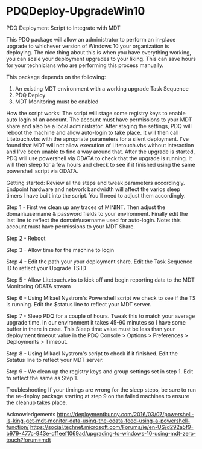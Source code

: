 # PDQDeploy-UpgradeWin10
PDQ Deployment Script to Integrate with MDT

This PDQ package will allow an administrator to perform an in-place upgrade to whichever version of Windows 10 your organization is deploying. The nice thing about this is when you have everything working, you can scale your deployment upgrades to your liking. This can save hours for your technicians who are performing this process manually. 

This package depends on the following:
1. An existing MDT environment with a working upgrade Task Sequence
2. PDQ Deploy
3. MDT Monitoring must be enabled

How the script works:
The script will stage some registry keys to enable auto login of an account. The account must have permissions to your MDT share and also be a local administrator. After staging the settings, PDQ will reboot the machine and allow auto-login to take place. It will then call Litetouch.vbs with the apropriate parameters for a silent deployment. I've found that MDT will not allow execution of Litetouch.vbs without interaction and I've been unable to find a way around that. After the upgrade is started, PDQ will use powershell via ODATA to check that the upgrade is running. It will then sleep for a few hours and check to see if it finished using the same powershell script via ODATA. 

Getting started:
Review all the steps and tweak parameters accordingly. Endpoint hardware and network bandwidth will affect the varios sleep timers I have built into the script. You'll need to adjust them accordingly. 

Step 1 - First we clean up any traces of MININT. Then adjust the domain\username & password fields to your environment. Finally edit the last line to reflect the domain\username used for auto-login. Note: this account must have permissions to your MDT Share.

Step 2 - Reboot

Step 3 - Allow time for the machine to login 

Step 4 - Edit the path your your deployment share. Edit the Task Sequence ID to reflect your Upgrade TS ID

Step 5 - Allow Litetouch.vbs to kick off and begin reporting data to the MDT Monitoring ODATA stream

Step 6 - Using Mikael Nystrom's Powershell script we check to see if the TS is running. Edit the $status line to reflect your MDT server. 

Step 7 - Sleep PDQ for a couple of hours. Tweak this to match your average upgrade time. In our environment it takes 45-90 minutes so I have some buffer in there in case. This Sleep time value must be less than your deployment timeout value in the PDQ Console > Options > Preferences > Deployments > Timeout.

Step 8 - Using Mikael Nystrom's script to check if it finished. Edit the $status line to reflect your MDT server. 

Step 9 - We clean up the registry keys and group settings set in step 1. Edit to reflect the same as Step 1.

Troubleshooting
If your timings are wrong for the sleep steps, be sure to run the re-deploy package starting at step 9 on the failed machines to ensure the cleanup takes place. 

Acknowledgements 
https://deploymentbunny.com/2016/03/07/powershell-is-king-get-mdt-monitor-data-using-the-odata-feed-using-a-powershell-function/
https://social.technet.microsoft.com/Forums/ie/en-US/d292a5f9-b979-477c-943e-df1eef1069ad/upgrading-to-windows-10-using-mdt-zero-touch?forum=mdt
